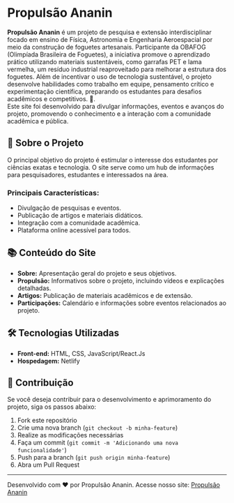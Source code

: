 
</head>
<body>
    <h1>Propulsão Ananin</h1>
    <p><strong>Propulsão Ananin</strong> é um projeto de pesquisa e extensão interdisciplinar focado em ensino de Física, Astronomia e Engenharia Aeroespacial por meio da construção de foguetes artesanais. Participante da OBAFOG (Olimpíada Brasileira de Foguetes), a iniciativa promove o aprendizado prático utilizando materiais sustentáveis, como garrafas PET e lama vermelha, um resíduo industrial reaproveitado para melhorar a estrutura dos foguetes. Além de incentivar o uso de tecnologia sustentável, o projeto desenvolve habilidades como trabalho em equipe, pensamento crítico e experimentação científica, preparando os estudantes para desafios acadêmicos e competitivos. 🚀.
      <br/> 
      Este site foi desenvolvido para divulgar informações, eventos e avanços do projeto, promovendo o conhecimento e a interação com a comunidade acadêmica e pública.</p>
    
<h2>🔄 Sobre o Projeto</h2>
    <p>O principal objetivo do projeto é estimular o interesse dos estudantes por ciências exatas e tecnologia. O site serve como um hub de informações para pesquisadores, estudantes e interessados na área.</p>
    
  <h3>Principais Características:</h3>
    <ul>
        <li>Divulgação de pesquisas e eventos.</li>
        <li>Publicação de artigos e materiais didáticos.</li>
        <li>Integração com a comunidade acadêmica.</li>
        <li>Plataforma online acessível para todos.</li>
    </ul>
    
   <h2>📚 Conteúdo do Site</h2>
    <ul>
        <li><strong>Sobre:</strong> Apresentação geral do projeto e seus objetivos.</li>
        <li><strong>Propulsão:</strong> Informativos sobre o projeto, incluindo vídeos e explicações detalhadas.</li>
        <li><strong>Artigos:</strong> Publicação de materiais acadêmicos e de extensão.</li>
        <li><strong>Participações:</strong> Calendário e informações sobre eventos relacionados ao projeto.</li>
    </ul>
    
  <h2>🛠️ Tecnologias Utilizadas</h2>
    <ul>
        <li><strong>Front-end:</strong> HTML, CSS, JavaScript/React.Js</li>
        <li><strong>Hospedagem:</strong> Netlify</li>
    </ul>
    
  <h2>👤 Contribuição</h2>
    <p>Se você deseja contribuir para o desenvolvimento e aprimoramento do projeto, siga os passos abaixo:</p>
    <ol>
        <li>Fork este repositório</li>
        <li>Crie uma nova branch (<code>git checkout -b minha-feature</code>)</li>
        <li>Realize as modificações necessárias</li>
        <li>Faça um commit (<code>git commit -m 'Adicionando uma nova funcionalidade'</code>)</li>
        <li>Push para a branch (<code>git push origin minha-feature</code>)</li>
        <li>Abra um Pull Request</li>
    </ol>
        
   <hr>
    <p>Desenvolvido com ❤️ por Propulsão Ananin. Acesse nosso site: <a href="https://propulsaoananin.netlify.app/">Propulsão Ananin</a></p>
</body>
</html>
